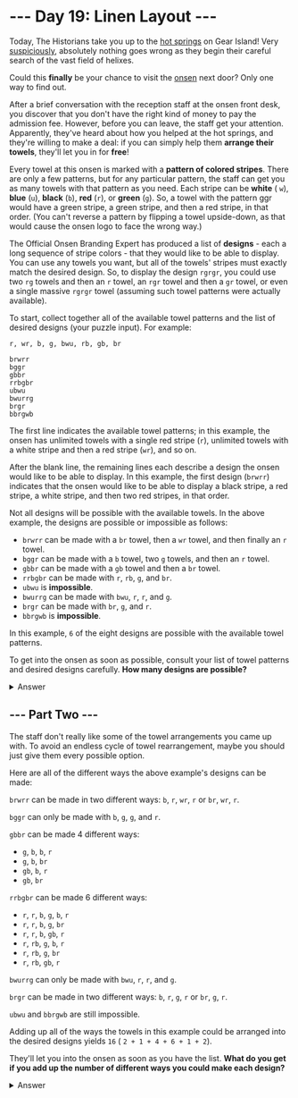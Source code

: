 # --- Day 19: Linen Layout ---

Today, The Historians take you up to the [hot springs](https://adventofcode.com/2023/day/12) on Gear Island!
Very [suspiciously](https://www.youtube.com/watch?v=ekL881PJMjI), absolutely nothing goes wrong as they begin their
careful search of the vast field of helixes.

Could this **finally** be your chance to visit the [onsen](https://en.wikipedia.org/wiki/Onsen) next door? Only one way
to find out.

After a brief conversation with the reception staff at the onsen front desk, you discover that you don't have the right
kind of money to pay the admission fee. However, before you can leave, the staff get your attention. Apparently, they've
heard about how you helped at the hot springs, and they're willing to make a deal: if you can simply help them **arrange
their towels**, they'll let you in for **free**!

Every towel at this onsen is marked with a **pattern of colored stripes**. There are only a few patterns, but for any
particular pattern, the staff can get you as many towels with that pattern as you need. Each stripe can be **white** (
`w`), **blue** (`u`), **black** (`b`), **red** (`r`), or **green** (`g`). So, a towel with the pattern ggr would have a
green stripe, a green stripe, and then a red stripe, in that order. (You can't reverse a pattern by flipping a towel
upside-down, as that would cause the onsen logo to face the wrong way.)

The Official Onsen Branding Expert has produced a list of **designs** - each a long sequence of stripe colors - that
they would like to be able to display. You can use any towels you want, but all of the towels' stripes must exactly
match the desired design. So, to display the design `rgrgr`, you could use two `rg` towels and then an `r` towel, an
`rgr` towel and then a `gr` towel, or even a single massive `rgrgr` towel (assuming such towel patterns were actually
available).

To start, collect together all of the available towel patterns and the list of desired designs (your puzzle input). For
example:

```
r, wr, b, g, bwu, rb, gb, br

brwrr
bggr
gbbr
rrbgbr
ubwu
bwurrg
brgr
bbrgwb
```

The first line indicates the available towel patterns; in this example, the onsen has unlimited towels with a single red
stripe (`r`), unlimited towels with a white stripe and then a red stripe (`wr`), and so on.

After the blank line, the remaining lines each describe a design the onsen would like to be able to display. In this
example, the first design (`brwrr`) indicates that the onsen would like to be able to display a black stripe, a red
stripe, a white stripe, and then two red stripes, in that order.

Not all designs will be possible with the available towels. In the above example, the designs are possible or impossible
as follows:

- `brwrr` can be made with a `br` towel, then a `wr` towel, and then finally an `r` towel.
- `bggr` can be made with a `b` towel, two `g` towels, and then an `r` towel.
- `gbbr` can be made with a `gb` towel and then a `br` towel.
- `rrbgbr` can be made with `r`, `rb`, `g`, and `br`.
- `ubwu` is **impossible**.
- `bwurrg` can be made with `bwu`, `r`, `r`, and `g`.
- `brgr` can be made with `br`, `g`, and `r`.
- `bbrgwb` is **impossible**.

In this example, `6` of the eight designs are possible with the available towel patterns.

To get into the onsen as soon as possible, consult your list of towel patterns and desired designs carefully. **How many
designs are possible?**

<details><summary>Answer</summary>

Your puzzle answer was `290`.

</details>

## --- Part Two ---

The staff don't really like some of the towel arrangements you came up with. To avoid an endless cycle of towel
rearrangement, maybe you should just give them every possible option.

Here are all of the different ways the above example's designs can be made:

`brwrr` can be made in two different ways: `b`, `r`, `wr`, `r` or `br`, `wr`, `r`.

`bggr` can only be made with `b`, `g`, `g`, and `r`.

`gbbr` can be made 4 different ways:

- `g`, `b`, `b`, `r`
- `g`, `b`, `br`
- `gb`, `b`, `r`
- `gb`, `br`

`rrbgbr` can be made 6 different ways:

- `r`, `r`, `b`, `g`, `b`, `r`
- `r`, `r`, `b`, `g`, `br`
- `r`, `r`, `b`, `gb`, `r`
- `r`, `rb`, `g`, `b`, `r`
- `r`, `rb`, `g`, `br`
- `r`, `rb`, `gb`, `r`

`bwurrg` can only be made with `bwu`, `r`, `r`, and `g`.

`brgr` can be made in two different ways: `b`, `r`, `g`, `r` or `br`, `g`, `r`.

`ubwu` and `bbrgwb` are still impossible.

Adding up all of the ways the towels in this example could be arranged into the desired designs yields `16` (
`2 + 1 + 4 + 6 + 1 + 2`).

They'll let you into the onsen as soon as you have the list. **What do you get if you add up the number of different
ways you could make each design?**

<details><summary>Answer</summary>

Your puzzle answer was `712058625427487`.

</details>
